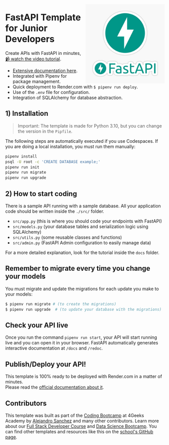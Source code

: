 <a href="https://www.breatheco.de"><img height="250" align="right" margin-top="90" src="https://github.com/4GeeksAcademy/fastapi-rest-hello/blob/main/docs/assets/fastapi.jpg?raw=true"></a>

# FastAPI Template for Junior Developers

Create APIs with FastAPI in minutes, [📹 watch the video tutorial](https://youtu.be/ORxQ-K3BzQA).

- [Extensive documentation here](https://fastapi.tiangolo.com/).
- Integrated with Pipenv for package management.
- Quick deployment to Render.com with `$ pipenv run deploy`.
- Use of the `.env` file for configuration.
- Integration of SQLAlchemy for database abstraction.

## 1) Installation

> Important: The template is made for Python 3.10, but you can change the version in the `Pipfile`.

The following steps are automatically executed if you use Codespaces. If you are doing a local installation, you must run them manually:

```sh
pipenv install
psql -U root -c 'CREATE DATABASE example;'
pipenv run init
pipenv run migrate
pipenv run upgrade
```

## 2) How to start coding

There is a sample API running with a sample database. All your application code should be written inside the `./src/` folder.

- `src/app.py` (this is where you should code your endpoints with FastAPI)  
- `src/models.py` (your database tables and serialization logic using SQLAlchemy)  
- `src/utils.py` (some reusable classes and functions)  
- `src/admin.py` (FastAPI Admin configuration to easily manage data)  

For a more detailed explanation, look for the tutorial inside the `docs` folder.

## Remember to migrate every time you change your models

You must migrate and update the migrations for each update you make to your models:

```bash
$ pipenv run migrate # (to create the migrations)
$ pipenv run upgrade  # (to update your database with the migrations)
```

## Check your API live

Once you run the command `pipenv run start`, your API will start running live and you can open it in your browser. 
FastAPI automatically generates interactive documentation at `/docs` and `/redoc`.

## Publish/Deploy your API!

This template is 100% ready to be deployed with Render.com in a matter of minutes.  
Please read the [official documentation about it](https://fastapi.tiangolo.com/deployment/).

## Contributors

This template was built as part of the [Coding Bootcamp](https://4geeksacademy.com/us/coding-bootcamp) at 4Geeks Academy by [Alejandro Sanchez](https://twitter.com/alesanchezr) and many other contributors. Learn more about our [Full Stack Developer Course](https://4geeksacademy.com/us/coding-bootcamps/part-time-full-stack-developer) and [Data Science Bootcamp](https://4geeksacademy.com/us/coding-bootcamps/datascience-machine-learning). You can find other templates and resources like this on the [school's GitHub page](https://github.com/4geeksacademy/).
